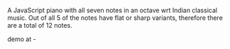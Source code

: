 A JavaScript piano with all seven notes in an octave wrt Indian classical music. Out of all 5 of the notes have flat or sharp variants, therefore there are a total of 12 notes.

demo at - 
